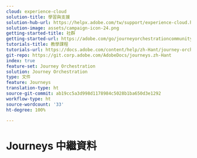 ```yaml
---
cloud: experience-cloud
solution-title: 學習與支援
solution-hub-url: https://helpx.adobe.com/tw/support/experience-cloud.html
solution-image: assets/campaign-icon-24.png
getting-started-title: 社群
getting-started-url: https://adobe.com/go/journeyorchestrationcommunity
tutorials-title: 教學課程
tutorials-url: https://docs.adobe.com/content/help/zh-Hant/journey-orchestration-learn/tutorials/understanding-journey-orchestration.html
git-repo: https://git.corp.adobe.com/AdobeDocs/journeys.zh-Hant
index: true
feature-set: Journey Orchestration
solution: Journey Orchestration
type: 文件
feature: Journeys
translation-type: ht
source-git-commit: ab19cc5a3d998d1178984c5028b1ba650d3e1292
workflow-type: ht
source-wordcount: '33'
ht-degree: 100%

---
```



# Journeys 中繼資料
